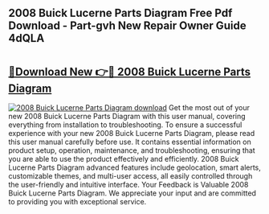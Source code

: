 ## 2008 Buick Lucerne Parts Diagram Free Pdf Download - Part-gvh New Repair Owner Guide 4dQLA

# <h2><a href="http://dfr6lez.blite.top/?on=2008+Buick+Lucerne+Parts+Diagram">🔗Download New 👉🔴 2008 Buick Lucerne Parts Diagram</a></h2>

[![2008 Buick Lucerne Parts Diagram download](https://i.imgur.com/lujVjoI.png)](http://dfr6lez.blite.top/?on=2008+Buick+Lucerne+Parts+Diagram)
Get the most out of your new 2008 Buick Lucerne Parts Diagram with this user manual, covering everything from installation to troubleshooting. To ensure a successful experience with your new 2008 Buick Lucerne Parts Diagram, please read this user manual carefully before use. It contains essential information on product setup, operation, maintenance, and troubleshooting, ensuring that you are able to use the product effectively and efficiently. 2008 Buick Lucerne Parts Diagram advanced features include geolocation, smart alerts, customizable themes, and multi-user access, all easily controlled through the user-friendly and intuitive interface. Your Feedback is Valuable 2008 Buick Lucerne Parts Diagram. We appreciate your input and are committed to providing you with exceptional service.
